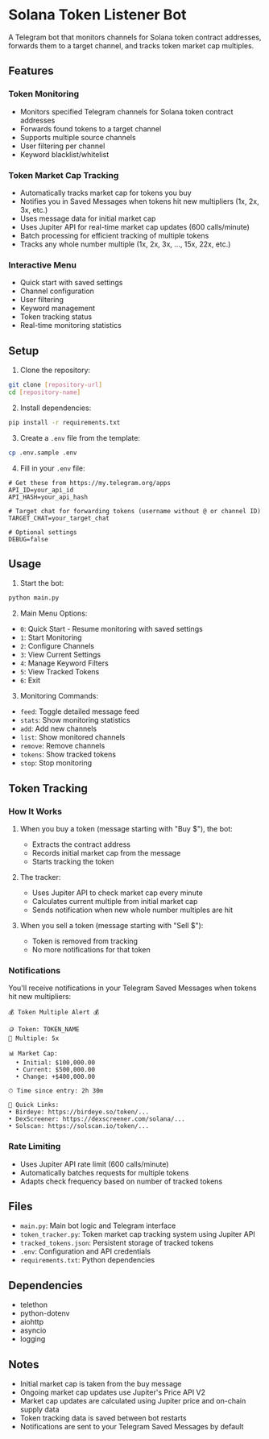 # Solana Token Listener Bot

A Telegram bot that monitors channels for Solana token contract addresses, forwards them to a target channel, and tracks token market cap multiples.

## Features

### Token Monitoring
- Monitors specified Telegram channels for Solana token contract addresses
- Forwards found tokens to a target channel
- Supports multiple source channels
- User filtering per channel
- Keyword blacklist/whitelist

### Token Market Cap Tracking
- Automatically tracks market cap for tokens you buy
- Notifies you in Saved Messages when tokens hit new multipliers (1x, 2x, 3x, etc.)
- Uses message data for initial market cap
- Uses Jupiter API for real-time market cap updates (600 calls/minute)
- Batch processing for efficient tracking of multiple tokens
- Tracks any whole number multiple (1x, 2x, 3x, ..., 15x, 22x, etc.)

### Interactive Menu
- Quick start with saved settings
- Channel configuration
- User filtering
- Keyword management
- Token tracking status
- Real-time monitoring statistics

## Setup

1. Clone the repository:
```bash
git clone [repository-url]
cd [repository-name]
```

2. Install dependencies:
```bash
pip install -r requirements.txt
```

3. Create a `.env` file from the template:
```bash
cp .env.sample .env
```

4. Fill in your `.env` file:
```env
# Get these from https://my.telegram.org/apps
API_ID=your_api_id
API_HASH=your_api_hash

# Target chat for forwarding tokens (username without @ or channel ID)
TARGET_CHAT=your_target_chat

# Optional settings
DEBUG=false
```

## Usage

1. Start the bot:
```bash
python main.py
```

2. Main Menu Options:
- `0`: Quick Start - Resume monitoring with saved settings
- `1`: Start Monitoring
- `2`: Configure Channels
- `3`: View Current Settings
- `4`: Manage Keyword Filters
- `5`: View Tracked Tokens
- `6`: Exit

3. Monitoring Commands:
- `feed`: Toggle detailed message feed
- `stats`: Show monitoring statistics
- `add`: Add new channels
- `list`: Show monitored channels
- `remove`: Remove channels
- `tokens`: Show tracked tokens
- `stop`: Stop monitoring

## Token Tracking

### How It Works
1. When you buy a token (message starting with "Buy $"), the bot:
   - Extracts the contract address
   - Records initial market cap from the message
   - Starts tracking the token

2. The tracker:
   - Uses Jupiter API to check market cap every minute
   - Calculates current multiple from initial market cap
   - Sends notification when new whole number multiples are hit

3. When you sell a token (message starting with "Sell $"):
   - Token is removed from tracking
   - No more notifications for that token

### Notifications
You'll receive notifications in your Telegram Saved Messages when tokens hit new multipliers:
```
💰 Token Multiple Alert 💰

🪙 Token: TOKEN_NAME
🎯 Multiple: 5x

📊 Market Cap:
  • Initial: $100,000.00
  • Current: $500,000.00
  • Change: +$400,000.00

⏱ Time since entry: 2h 30m

🔗 Quick Links:
• Birdeye: https://birdeye.so/token/...
• DexScreener: https://dexscreener.com/solana/...
• Solscan: https://solscan.io/token/...
```

### Rate Limiting
- Uses Jupiter API rate limit (600 calls/minute)
- Automatically batches requests for multiple tokens
- Adapts check frequency based on number of tracked tokens

## Files
- `main.py`: Main bot logic and Telegram interface
- `token_tracker.py`: Token market cap tracking system using Jupiter API
- `tracked_tokens.json`: Persistent storage of tracked tokens
- `.env`: Configuration and API credentials
- `requirements.txt`: Python dependencies

## Dependencies
- telethon
- python-dotenv
- aiohttp
- asyncio
- logging

## Notes
- Initial market cap is taken from the buy message
- Ongoing market cap updates use Jupiter's Price API V2
- Market cap updates are calculated using Jupiter price and on-chain supply data
- Token tracking data is saved between bot restarts
- Notifications are sent to your Telegram Saved Messages by default
  